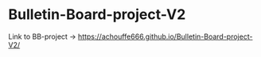 # Bulletin-Board-project-V2

Link to BB-project -> https://achouffe666.github.io/Bulletin-Board-project-V2/ 
